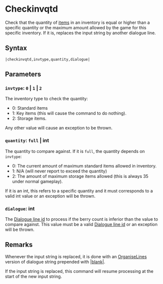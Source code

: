 # Checkinvqtd

Check that the quantity of [items](../../../Enums%20and%20IDs/Items.md) in an inventory is equal or higher than a specific quantity or the maximum amount allowed by the game for this specific inventory. If it is, replaces the input string by another dialogue line.

## Syntax

````
|checkinvqtd,invtype,quantity,dialogue|
````

## Parameters

### `invtype`: `0` | `1` | `2`

The inventory type to check the quantity:

* 0: Standard items
* 1: Key items (this will cause the command to do nothing). 
* 2: Storage items.

Any other value will cause an exception to be thrown.

### `quantity`: `full` | int

The quantity to compare against. If it is `full`, the quantity depends on `invtype`:

* 0: The current amount of maximum standard items allowed in inventory.
* 1: N/A (will never report to exceed the quantity)
* 2: The amount of maximum storage items allowed (this is always 35 under normal gameplay).

If it is an int, this refers to a specific quantity and it must corresponds to a valid int value or an exception will be thrown.

### `dialogue`: int

The [Dialogue line id](../Dialogue%20line%20id.md) to process if the berry count is inferior than the value to compare against. This value must be a valid [Dialogue line id](../Dialogue%20line%20id.md) or an exception will be thrown.

## Remarks

Whenever the input string is replaced, it is done with an [OrganiseLines](../../Related%20Systems/Automatic%20Line%20Breaks/OrganiseLines.md) version of dialogue string prepended with |[blank](Blank.md)\|.

If the input string is replaced, this command will resume processing at the start of the new input string.
